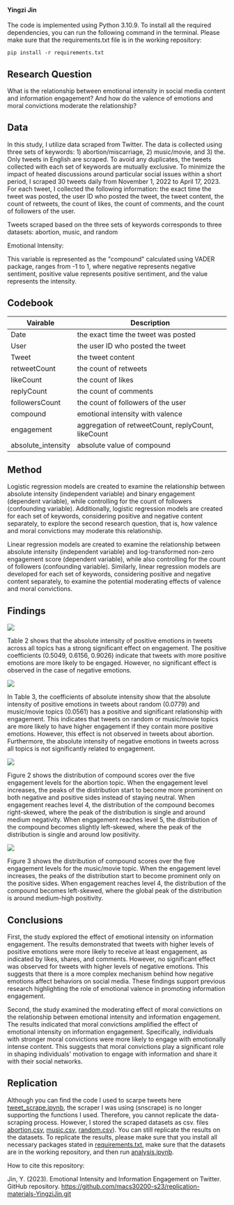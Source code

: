 #### Yingzi Jin

The code is implemented using Python 3.10.9. To install all the required dependencies, you can run the following command in the terminal. Please make sure that the requirements.txt file is in the working repository:
```
pip install -r requirements.txt
```

## Research Question
What is the relationship between emotional intensity in social media content and information engagement? And how do the valence of emotions and moral convictions moderate the relationship?

## Data
In this study, I utilize data scraped from Twitter. The data is collected using three sets of keywords: 1) abortion/miscarriage, 2) music/movie, and 3) the. Only tweets in English are scraped. To avoid any duplicates, the tweets collected with each set of keywords are mutually exclusive. To minimize the impact of heated discussions around particular social issues within a short period, I scraped 30 tweets daily from November 1, 2022 to April 17, 2023. For each tweet, I collected the following information: the exact time the tweet was posted, the user ID who posted the tweet, the tweet content, the count of retweets, the count of likes, the count of comments, and the count of followers of the user.

Tweets scraped based on the three sets of keywords corresponds to three datasets: abortion, music, and random 

Emotional Intensity: 

This variable is represented as the "compound" calculated using VADER package, ranges from -1 to 1, where negative represents negative sentiment, positive value represents positive sentiment, and the value represents the intensity.

## Codebook

| Vairable | Description |
| --- | --- |
| Date | the exact time the tweet was posted |
| User | the user ID who posted the tweet |
| Tweet | the tweet content |
| retweetCount | the count of retweets |
| likeCount | the count of likes |
| replyCount | the count of comments |
| followersCount | the count of followers of the user |
| compound | emotional intensity with valence |
| engagement | aggregation of retweetCount, replyCount, likeCount |
| absolute_intensity | absolute value of compound |

## Method
Logistic regression models are created to examine the relationship between absolute intensity (independent variable) and binary engagement (dependent variable), while controlling for the count of followers (confounding variable). Additionally, logistic regression models are created for each set of keywords, considering positive and negative content separately, to explore the second research question, that is, how valence and moral convictions may moderate this relationship.

Linear regression models are created to examine the relationship between absolute intensity (independent variable) and log-transformed non-zero engagement score (dependent variable), while also controlling for the count of followers (confounding variable). Similarly, linear regression models are developed for each set of keywords, considering positive and negative content separately, to examine the potential moderating effects of valence and moral convictions.


## Findings

<img src="table2.png">

Table 2 shows that the absolute intensity of positive emotions in tweets across all topics has a strong significant effect on engagement. The positive coefficients (0.5049, 0.6156, 0.9026) indicate that tweets with more positive emotions are more likely to be engaged. However, no significant effect is observed in the case of negative emotions. 

<img src="table3.png">

In Table 3, the coefficients of absolute intensity show that the absolute intensity of positive emotions in tweets about random (0.0779) and music/movie topics (0.0561) has a positive and significant relationship with engagement. This indicates that tweets on random or music/movie topics are more likely to have higher engagement if they contain more positive emotions. However, this effect is not observed in tweets about abortion. Furthermore, the absolute intensity of negative emotions in tweets across all topics is not significantly related to engagement.

<img src="fig2.png">

Figure 2 shows the distribution of compound scores over the five engagement levels for the abortion topic. When the engagement level increases, the peaks of the distribution start to become more prominent on both negative and positive sides instead of staying neutral. When engagement reaches level 4, the distribution of the compound becomes right-skewed, where the peak of the distribution is single and around medium negativity. When engagement reaches level 5, the distribution of the compound becomes slightly left-skewed, where the peak of the
distribution is single and around low positivity. 

<img src="fig3.png">

Figure 3 shows the distribution of compound scores over the five engagement levels for the music/movie topic. When the engagement level increases, the peaks of the distribution start to become prominent only on the positive sides. When engagement reaches level 4, the distribution of the compound becomes left-skewed, where the global peak of the distribution is around medium-high positivity. 

## Conclusions

First, the study explored the effect of emotional intensity on information engagement. The results demonstrated that tweets with higher levels of positive emotions were more likely to receive at least engagement, as indicated by likes, shares, and comments. However, no significant effect was observed for tweets with higher levels of negative emotions. This suggests that there is a more complex mechanism behind how negative emotions affect behaviors on social media. These findings support previous research highlighting the role of emotional valence in promoting information engagement.

Second, the study examined the moderating effect of moral convictions on the relationship between emotional intensity and information engagement. The results indicated that moral convictions amplified the effect of emotional intensity on information engagement. Specifically, individuals with stronger moral convictions were more likely to engage with emotionally intense content. This suggests that moral convictions play a significant role in shaping individuals' motivation to engage with information and share it with their social networks.


## Replication
Although you can find the code I used to scarpe tweets here [tweet_scrape.ipynb](/data/tweet_scrape.ipynb), the scraper I was using (snscrape) is no longer supporting the functions I used. Therefore, you cannot replicate the data-scraping process. However, I stored the scraped datasets as csv. files [abortion.csv](/data/abortion.csv), [music.csv](/data/music.csv), [random.csv](/data/random.csv)). You can still replicate the results on the datasets. 
To replicate the results, please make sure that you install all necessary packages stated in [requirements.txt](requirements.txt), make sure that the datasets are in the working repository, and then run [analysis.ipynb](/analysis/analysis.ipynb).

How to cite this repository:

Jin, Y. (2023). Emotional Intensity and Information Engagement on Twitter. GitHub repository. https://github.com/macs30200-s23/replication-materials-YingziJin.git